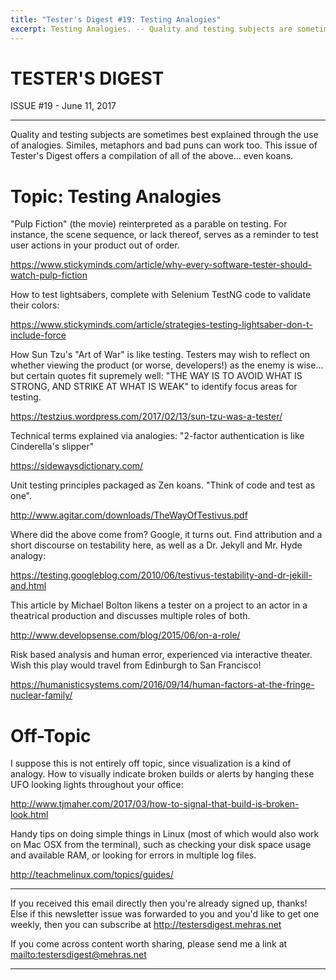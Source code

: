 ```yaml
---
title: "Tester's Digest #19: Testing Analogies"
excerpt: Testing Analogies. -- Quality and testing subjects are sometimes best explained through the use of analogies. Similes, metaphors, parables and bad puns can work too. This issue of Tester's Digest offers a compilation of all of the above... even koans.
---
```


TESTER'S DIGEST
===============
ISSUE #19 - June 11, 2017

---

Quality and testing subjects are sometimes best explained through the use of analogies. Similes, metaphors and bad puns can work too. This issue of Tester's Digest offers a compilation of all of the above... even koans.

Topic: Testing Analogies
========================

"Pulp Fiction" (the movie) reinterpreted as a parable on testing. For instance, the scene sequence, or lack thereof, serves as a reminder to test user actions in your product out of order.

<https://www.stickyminds.com/article/why-every-software-tester-should-watch-pulp-fiction>

How to test lightsabers, complete with Selenium TestNG code to validate their colors:

<https://www.stickyminds.com/article/strategies-testing-lightsaber-don-t-include-force>

How Sun Tzu's "Art of War" is like testing. Testers may wish to reflect on whether viewing the product (or worse, developers!) as the enemy is wise... but certain quotes fit supremely well: "THE WAY IS TO AVOID WHAT IS STRONG, AND STRIKE AT WHAT IS WEAK" to identify focus areas for testing.

<https://testzius.wordpress.com/2017/02/13/sun-tzu-was-a-tester/>

Technical terms explained via analogies: "2-factor authentication is like Cinderella's slipper"

<https://sidewaysdictionary.com/>

Unit testing principles packaged as Zen koans. "Think of code and test as one".

<http://www.agitar.com/downloads/TheWayOfTestivus.pdf>

Where did the above come from? Google, it turns out. Find attribution and a short discourse on testability here, as well as a Dr. Jekyll and Mr. Hyde analogy:

<https://testing.googleblog.com/2010/06/testivus-testability-and-dr-jekill-and.html>

This article by Michael Bolton likens a tester on a project to an actor in a theatrical production and discusses multiple roles of both.

<http://www.developsense.com/blog/2015/06/on-a-role/>

Risk based analysis and human error, experienced via interactive theater. Wish this play would travel from Edinburgh to San Francisco!

<https://humanisticsystems.com/2016/09/14/human-factors-at-the-fringe-nuclear-family/>


Off-Topic
=========

I suppose this is not entirely off topic, since visualization is a kind of analogy. How to visually indicate broken builds or alerts by hanging these UFO looking lights throughout your office:

<http://www.tjmaher.com/2017/03/how-to-signal-that-build-is-broken-look.html>

Handy tips on doing simple things in Linux (most of which would also work on Mac OSX from the terminal), such as checking your disk space usage and available RAM, or looking for errors in multiple log files.

<http://teachmelinux.com/topics/guides/>

---

If you received this email directly then you're already signed up, thanks! Else
if this newsletter issue was forwarded to you and you'd like to get one weekly,
then you can subscribe at <http://testersdigest.mehras.net>

If you come across content worth sharing, please send me a link at
<mailto:testersdigest@mehras.net>

---
